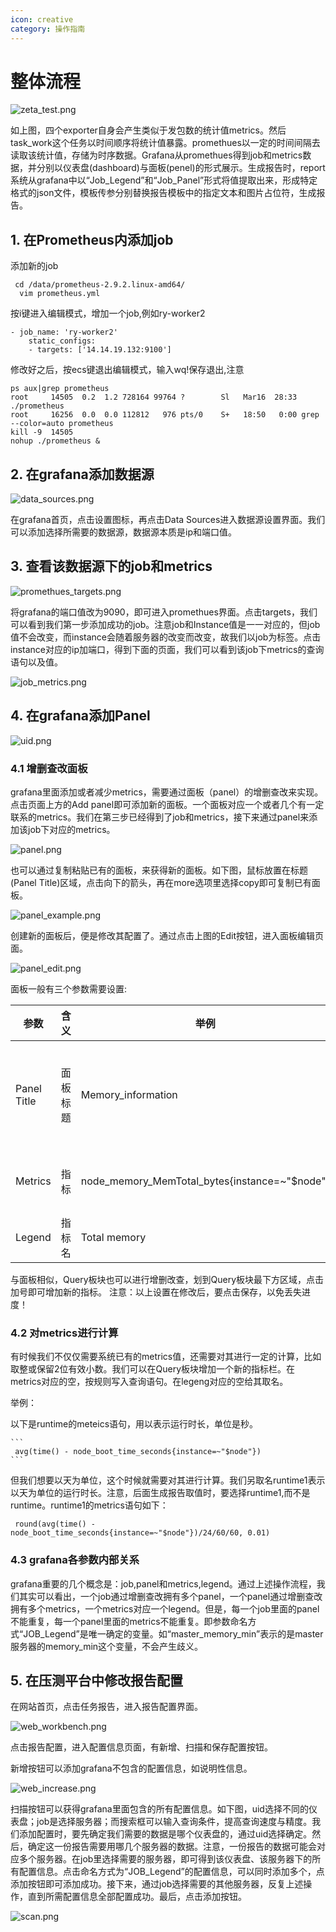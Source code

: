 ```yaml
---
icon: creative
category: 操作指南
---
```


# 整体流程

![zeta_test.png](http://dgiot-1253666439.cos.ap-shanghai-fsi.myqcloud.com/product/dgtest/zeta_test.png)

如上图，四个exporter自身会产生类似于发包数的统计值metrics。然后task_work这个任务以时间顺序将统计值暴露。promethues以一定的时间间隔去读取该统计值，存储为时序数据。Grafana从promethues得到job和metrics数据，并分别以仪表盘(dashboard)与面板(penel)的形式展示。生成报告时，report系统从grafana中以“Job_Legend”和“Job_Panel”形式将值提取出来，形成特定格式的json文件，模板传参分别替换报告模板中的指定文本和图片占位符，生成报告。

## 1. 在Prometheus内添加job
  
  添加新的job
  ```
   cd /data/prometheus-2.9.2.linux-amd64/
    vim prometheus.yml
  ```
  按i键进入编辑模式，增加一个job,例如ry-worker2
  
  ```
  - job_name: 'ry-worker2'
      static_configs:
      - targets: ['14.14.19.132:9100']
  ```
  修改好之后，按ecs键退出编辑模式，输入wq!保存退出,注意
  
  ```
  ps aux|grep prometheus
  root     14505  0.2  1.2 728164 99764 ?        Sl   Mar16  28:33 ./prometheus
  root     16256  0.0  0.0 112812   976 pts/0    S+   18:50   0:00 grep --color=auto prometheus
  kill -9  14505
  nohup ./prometheus &
  ```  
## 2. 在grafana添加数据源

![data_sources.png](http://dgiot-1253666439.cos.ap-shanghai-fsi.myqcloud.com/product/dgtest/data_sources.png)

在grafana首页，点击设置图标，再点击Data Sources进入数据源设置界面。我们可以添加选择所需要的数据源，数据源本质是ip和端口值。

## 3. 查看该数据源下的job和metrics

![promethues_targets.png](http://dgiot-1253666439.cos.ap-shanghai-fsi.myqcloud.com/product/dgtest/promethues_targets.png)

将grafana的端口值改为9090，即可进入promethues界面。点击targets，我们可以看到我们第一步添加成功的job。注意job和Instance值是一一对应的，但job值不会改变，而instance会随着服务器的改变而改变，故我们以job为标签。点击instance对应的ip加端口，得到下面的页面，我们可以看到该job下metrics的查询语句以及值。

![job_metrics.png](http://dgiot-1253666439.cos.ap-shanghai-fsi.myqcloud.com/product/dgtest/job_metrics.png)

## 4. 在grafana添加Panel

   ![uid.png](http://dgiot-1253666439.cos.ap-shanghai-fsi.myqcloud.com/product/dgtest/uid.png)
  
  ### 4.1 增删查改面板

   grafana里面添加或者减少metrics，需要通过面板（panel）的增删查改来实现。点击页面上方的Add panel即可添加新的面板。一个面板对应一个或者几个有一定联系的metrics。我们在第三步已经得到了job和metrics，接下来通过panel来添加该job下对应的metrics。
   
   ![panel.png](http://dgiot-1253666439.cos.ap-shanghai-fsi.myqcloud.com/product/dgtest/panel.png)
   
   也可以通过复制粘贴已有的面板，来获得新的面板。如下图，鼠标放置在标题(Panel Title)区域，点击向下的箭头，再在more选项里选择copy即可复制已有面板。
   
   ![panel_example.png](http://dgiot-1253666439.cos.ap-shanghai-fsi.myqcloud.com/product/dgtest/panel_example.png)
   
   创建新的面板后，便是修改其配置了。通过点击上图的Edit按钮，进入面板编辑页面。
   
   ![panel_edit.png](http://dgiot-1253666439.cos.ap-shanghai-fsi.myqcloud.com/product/dgtest/panel_edit.png)
   
   面板一般有三个参数需要设置:

   | 参数 | 含义 | 举例 |备注|
   | ------------ | ------------ |------------ |------------ |
   |Panel Title|面板标题|Memory_information|英语，单词间用下划线连接|
   |Metrics|指标|node_memory_MemTotal_bytes{instance=~"$node"}|在第3步中得到|
   |Legend|指标名|Total memory|
   与面板相似，Query板块也可以进行增删改查，划到Query板块最下方区域，点击加号即可增加新的指标。
   注意：以上设置在修改后，要点击保存，以免丢失进度！
   
  ### 4.2 对metrics进行计算
  
  有时候我们不仅仅需要系统已有的metrics值，还需要对其进行一定的计算，比如取整或保留2位有效小数。我们可以在Query板块增加一个新的指标栏。在metrics对应的空，按规则写入查询语句。在legeng对应的空给其取名。
  
  举例：
  
  以下是runtime的meteics语句，用以表示运行时长，单位是秒。
  
    ```
     avg(time() - node_boot_time_seconds{instance=~"$node"})
    ```
   但我们想要以天为单位，这个时候就需要对其进行计算。我们另取名runtime1表示以天为单位的运行时长。注意，后面生成报告取值时，要选择runtime1,而不是runtime。runtime1的metrics语句如下：
   
   ```
    round(avg(time() - node_boot_time_seconds{instance=~"$node"})/24/60/60, 0.01)
   ```
  
  ### 4.3 grafana各参数内部关系 
 
   grafana重要的几个概念是：job,panel和metrics,legend。通过上述操作流程，我们其实可以看出，一个job通过增删查改拥有多个panel，一个panel通过增删查改拥有多个metrics，一个metrics对应一个legend。但是，每一个job里面的panel不能重复，每一个panel里面的metrics不能重复。即参数命名方式“JOB_Legend”是唯一确定的变量。如“master_memory_min”表示的是master服务器的memory_min这个变量，不会产生歧义。
   
   ## 5. 在压测平台中修改报告配置
   
   在网站首页，点击任务报告，进入报告配置界面。
   
   ![web_workbench.png](http://dgiot-1253666439.cos.ap-shanghai-fsi.myqcloud.com/product/dgtest/web_workbench.png)
   
   点击报告配置，进入配置信息页面，有新增、扫描和保存配置按钮。
   
   新增按钮可以添加grafana不包含的配置信息，如说明性信息。
   
   ![web_increase.png](http://dgiot-1253666439.cos.ap-shanghai-fsi.myqcloud.com/product/dgtest/web_increase.png)
   
   扫描按钮可以获得grafana里面包含的所有配置信息。如下图，uid选择不同的仪表盘；job是选择服务器；而搜索框可以输入查询条件，提高查询速度与精度。我们添加配置时，要先确定我们需要的数据是哪个仪表盘的，通过uid选择确定。然后，确定这一份报告需要用哪几个服务器的数据。注意，一份报告的数据可能会对应多个服务器。在job里选择需要的服务器，即可得到该仪表盘、该服务器下的所有配置信息。点击命名方式为“JOB_Legend”的配置信息，可以同时添加多个，点添加按钮即可添加成功。接下来，通过job选择需要的其他服务器，反复上述操作，直到所需配置信息全部配置成功。最后，点击添加按钮。
   
   ![scan.png](http://dgiot-1253666439.cos.ap-shanghai-fsi.myqcloud.com/product/dgtest/scan.png)